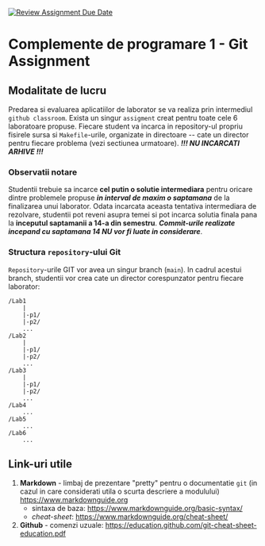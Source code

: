 [![Review Assignment Due Date](https://classroom.github.com/assets/deadline-readme-button-22041afd0340ce965d47ae6ef1cefeee28c7c493a6346c4f15d667ab976d596c.svg)](https://classroom.github.com/a/TH3COdok)
# Complemente de programare 1 - Git Assignment

## Modalitate de lucru

Predarea si evaluarea aplicatiilor de laborator se va realiza prin intermediul `github classroom`. Exista un singur `assigment` creat pentru toate cele 6 laboratoare propuse. Fiecare student va incarca in repository-ul propriu fisirele sursa si `Makefile`-urile, organizate in directoare -- cate un director pentru fiecare problema (vezi sectiunea urmatoare). **_!!! NU INCARCATI ARHIVE !!!_**

### Observatii notare

Studentii trebuie sa incarce **cel putin o solutie intermediara** pentru oricare dintre problemele propuse **_in interval de maxim o saptamana_** de la finalizarea unui laborator. Odata incarcata aceasta tentativa intermediara de rezolvare, studentii pot reveni asupra temei si pot incarca solutia finala pana la **inceputul saptamanii a 14-a din semestru**. **_Commit-urile realizate incepand cu saptamana 14 NU vor fi luate in considerare_**.

### Structura `repository`-ului Git

`Repository`-urile GIT vor avea un singur branch (`main`). In cadrul acestui branch, studentii vor crea cate un director corespunzator pentru fiecare laborator:

```
/Lab1
	|
	|-p1/
	|-p2/
	...
/Lab2
	|
	|-p1/
	|-p2/
	...
/Lab3
	|
	|-p1/
	|-p2/
	...
/Lab4
	...
/Lab5
	...
/Lab6
	...
```

## Link-uri utile

1. **Markdown** - limbaj de prezentare "pretty" pentru o documentatie `git` (in cazul in care considerati utila o scurta descriere a modulului) <https://www.markdownguide.org>
	- sintaxa de baza: <https://www.markdownguide.org/basic-syntax/>
	- _cheat-sheet_: <https://www.markdownguide.org/cheat-sheet/>
2. **Github** - comenzi uzuale: <https://education.github.com/git-cheat-sheet-education.pdf>
